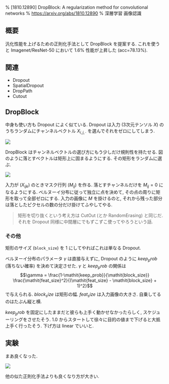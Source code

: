 % [1810.12890] DropBlock: A regularization method for convolutional networks
% https://arxiv.org/abs/1810.12890
% 深層学習 画像認識

## 概要

汎化性能を上げるための正則化手法として DropBlock を提案する.
これを使うと Imagenet/ResNet-50 において 1.6% 性能が上昇した (acc=78.13%).

## 関連

- Dropout
- SpatialDropout
- DropPath
- Cutout

## DropBlock

中身も使い方も Dropout によく似ている.
Dropout は入力 (3次元テンソル $X$) のうちランダムにチャンネルベクトル $X_{i,j,\cdot}$ を選んでそれをゼロにしてしまう.

![](https://i.imgur.com/RnuGrBg.png)

DropBlock はチャンネルベクトルの選び方にもう少しだけ規則性を持たせる.
図のように落とすベクトルは矩形上に固まるようにする.
その矩形をランダムに選ぶ.

![](https://i.imgur.com/AJFGyaE.png)

入力が $(X_{ijk})$ のときマスク行列 $(M_{ij})$ を作る.
落とすチャンネルだけを $M_{ij}=0$ になるようにする.
ベルヌーイ分布に従って独立に点を決めて, その点の周りに矩形を取って全部ゼロにする.
入力の画像に $M$ を掛けるのと, それから残った部分は落としたピクセルの数の分だけ掛けてふやしてやる.

> 矩形を切り抜くという考え方は CutOut (とか RandomErasing) と同じだ.
> それを Dropout 同様に中間層にでもずこずこ使ってやろうという話.

### その他

矩形のサイズ (`block_size`) を $1$ にしてやればこれは単なる Dropout.

ベルヌーイ分布のパラメータ $\gamma$ は直接与えずに,
Dropout のように $\mathit{keep_prob}$ (落ちない確率) を決めて決定させた.
$\gamma$ と $\mathit{keep_prob}$ の関係は
$$\gamma = \frac{1-\mathit{keep_prob}}{\mathit{block_size}} \frac{\mathit{feat_size}^2}{(\mathit{feat_size} - \mathit{block_size} + 1)^2}$$
で与えられる.
$\mathit{block_size}$ は矩形の幅.
$\mathit{feat_size}$ は入力画像の大きさ.
自乗してるのはたぶん縦と横.

$\mathit{keep_prob}$ を固定にしたままだと彼らも上手く動かせなかったらしく, スケジューリングをさせたそう.
$1.0$ からスタートして徐々に目的の値まで下げると大抵上手く行ったそう.
下げ方は linear でいいと.

## 実験

まあ良くなった.

![](https://i.imgur.com/T3AKwYU.png)

他の似た正則化手法よりも良くなり方が大きい.
